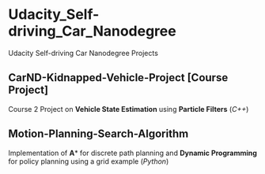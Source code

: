 # Udacity_Self-driving_Car_Nanodegree
Udacity Self-driving Car Nanodegree Projects 

## CarND-Kidnapped-Vehicle-Project [Course Project]
Course 2 Project on **Vehicle State Estimation** using **Particle Filters** (_C++_)

## Motion-Planning-Search-Algorithm 
Implementation of **A*** for discrete path planning and **Dynamic Programming** for policy planning using a grid example (_Python_)

